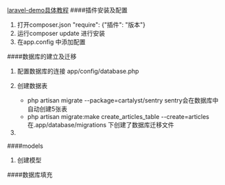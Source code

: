 [laravel-demo具体教程](http://lvwenhan.com/laravel/398.html)
####插件安装及配置
1. 打开composer.json   "require": {"插件": "版本"}
2. 运行composer update 进行安装
3. 在app.config 中添加配置

####数据库的建立及迁移
1. 配置数据库的连接 app/config/database.php
2. 创建数据表 
    + php artisan migrate --package=cartalyst/sentry
      sentry会在数据库中自动创建5张表
    + php artisan migrate:make create_articles_table --create=articles
      在.app/database/migrations 下创建了数据库迁移文件

3. 

####models
1. 创建模型

####数据库填充


